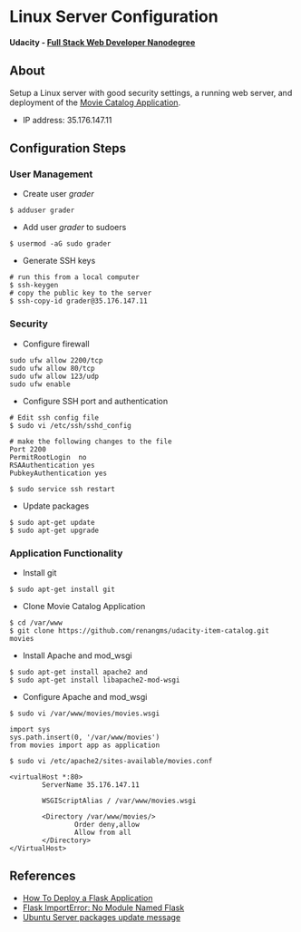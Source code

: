 #  Linux Server Configuration
#### Udacity - [Full Stack Web Developer Nanodegree](https://www.udacity.com/course/full-stack-web-developer-nanodegree--nd004)

## About
Setup a Linux server with good security settings, a running web server, and deployment of the [Movie Catalog Application](https://github.com/renangms/udacity-item-catalog).
* IP address: 35.176.147.11

## Configuration Steps

### User Management
* Create user *grader*
```
$ adduser grader
```
* Add user *grader* to sudoers
```
$ usermod -aG sudo grader
```
* Generate SSH keys
```
# run this from a local computer
$ ssh-keygen
# copy the public key to the server
$ ssh-copy-id grader@35.176.147.11
```

### Security
* Configure firewall
```
sudo ufw allow 2200/tcp
sudo ufw allow 80/tcp
sudo ufw allow 123/udp
sudo ufw enable
```
* Configure SSH port and authentication
```
# Edit ssh config file
$ sudo vi /etc/ssh/sshd_config
```
```
# make the following changes to the file
Port 2200
PermitRootLogin  no
RSAAuthentication yes
PubkeyAuthentication yes
```
```
$ sudo service ssh restart
```
* Update packages
```
$ sudo apt-get update
$ sudo apt-get upgrade
```

### Application Functionality
* Install git
```
$ sudo apt-get install git
```
* Clone Movie Catalog Application
```
$ cd /var/www
$ git clone https://github.com/renangms/udacity-item-catalog.git movies
```
* Install Apache and  mod_wsgi
```
$ sudo apt-get install apache2 and 
$ sudo apt-get install libapache2-mod-wsgi
```
* Configure Apache and mod_wsgi
```
$ sudo vi /var/www/movies/movies.wsgi
```

```
import sys
sys.path.insert(0, '/var/www/movies')
from movies import app as application
```

```
$ sudo vi /etc/apache2/sites-available/movies.conf
```

```
<virtualHost *:80>
        ServerName 35.176.147.11

        WSGIScriptAlias / /var/www/movies.wsgi

        <Directory /var/www/movies/>
                Order deny,allow
                Allow from all
        </Directory>
</VirtualHost>
```

## References
- [How To Deploy a Flask Application](https://www.digitalocean.com/community/tutorials/how-to-deploy-a-flask-application-on-an-ubuntu-vps)
- [Flask ImportError: No Module Named Flask](https://stackoverflow.com/questions/31252791/flask-importerror-no-module-named-flask)
- [Ubuntu Server packages update message](https://serverfault.com/questions/265410/ubuntu-server-message-says-packages-can-be-updated-but-apt-get-does-not-update)

